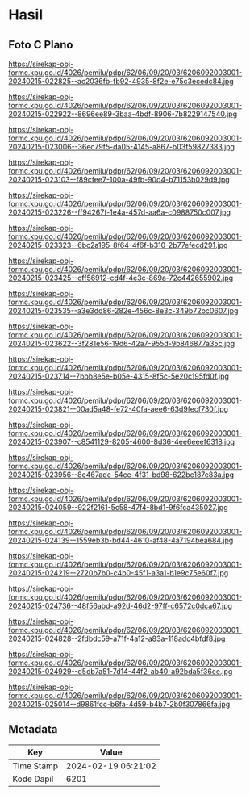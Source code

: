 # Hasil

## Foto C Plano

https://sirekap-obj-formc.kpu.go.id/4026/pemilu/pdpr/62/06/09/20/03/6206092003001-20240215-022825--ac2036fb-fb92-4935-8f2e-e75c3ecedc84.jpg

https://sirekap-obj-formc.kpu.go.id/4026/pemilu/pdpr/62/06/09/20/03/6206092003001-20240215-022922--8696ee89-3baa-4bdf-8906-7b8229147540.jpg

https://sirekap-obj-formc.kpu.go.id/4026/pemilu/pdpr/62/06/09/20/03/6206092003001-20240215-023006--36ec79f5-da05-4145-a867-b03f59827383.jpg

https://sirekap-obj-formc.kpu.go.id/4026/pemilu/pdpr/62/06/09/20/03/6206092003001-20240215-023103--f89cfee7-100a-49fb-90d4-b71153b029d9.jpg

https://sirekap-obj-formc.kpu.go.id/4026/pemilu/pdpr/62/06/09/20/03/6206092003001-20240215-023226--ff94267f-1e4a-457d-aa6a-c0988750c007.jpg

https://sirekap-obj-formc.kpu.go.id/4026/pemilu/pdpr/62/06/09/20/03/6206092003001-20240215-023323--6bc2a195-8f64-4f6f-b310-2b77efecd291.jpg

https://sirekap-obj-formc.kpu.go.id/4026/pemilu/pdpr/62/06/09/20/03/6206092003001-20240215-023425--cff56912-cd4f-4e3c-869a-72c442655902.jpg

https://sirekap-obj-formc.kpu.go.id/4026/pemilu/pdpr/62/06/09/20/03/6206092003001-20240215-023535--a3e3dd86-282e-456c-8e3c-349b72bc0607.jpg

https://sirekap-obj-formc.kpu.go.id/4026/pemilu/pdpr/62/06/09/20/03/6206092003001-20240215-023622--3f281e56-19d6-42a7-955d-9b846877a35c.jpg

https://sirekap-obj-formc.kpu.go.id/4026/pemilu/pdpr/62/06/09/20/03/6206092003001-20240215-023714--7bbb8e5e-b05e-4315-8f5c-5e20c195fd0f.jpg

https://sirekap-obj-formc.kpu.go.id/4026/pemilu/pdpr/62/06/09/20/03/6206092003001-20240215-023821--00ad5a48-fe72-40fa-aee6-63d9fecf730f.jpg

https://sirekap-obj-formc.kpu.go.id/4026/pemilu/pdpr/62/06/09/20/03/6206092003001-20240215-023907--c8541129-8205-4600-8d36-4ee6eeef6318.jpg

https://sirekap-obj-formc.kpu.go.id/4026/pemilu/pdpr/62/06/09/20/03/6206092003001-20240215-023956--8e467ade-54ce-4f31-bd98-622bc187c83a.jpg

https://sirekap-obj-formc.kpu.go.id/4026/pemilu/pdpr/62/06/09/20/03/6206092003001-20240215-024059--922f2161-5c58-47f4-8bd1-9f6fca435027.jpg

https://sirekap-obj-formc.kpu.go.id/4026/pemilu/pdpr/62/06/09/20/03/6206092003001-20240215-024139--1559eb3b-bd44-4610-af48-4a7194bea684.jpg

https://sirekap-obj-formc.kpu.go.id/4026/pemilu/pdpr/62/06/09/20/03/6206092003001-20240215-024219--2720b7b0-c4b0-45f1-a3a1-b1e9c75e60f7.jpg

https://sirekap-obj-formc.kpu.go.id/4026/pemilu/pdpr/62/06/09/20/03/6206092003001-20240215-024736--48f56abd-a92d-46d2-97ff-c6572c0dca67.jpg

https://sirekap-obj-formc.kpu.go.id/4026/pemilu/pdpr/62/06/09/20/03/6206092003001-20240215-024828--2fdbdc59-a71f-4a12-a83a-118adc4bfdf8.jpg

https://sirekap-obj-formc.kpu.go.id/4026/pemilu/pdpr/62/06/09/20/03/6206092003001-20240215-024929--d5db7a51-7d14-44f2-ab40-a92bda5f36ce.jpg

https://sirekap-obj-formc.kpu.go.id/4026/pemilu/pdpr/62/06/09/20/03/6206092003001-20240215-025014--d9861fcc-b6fa-4d59-b4b7-2b0f307866fa.jpg


## Metadata

| Key        | Value               |
| ---------- | ------------------- |
| Time Stamp | 2024-02-19 06:21:02 |
| Kode Dapil | 6201                |



